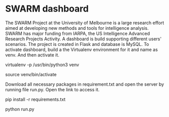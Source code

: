 # SWARM dashboard
The SWARM Project at the University of Melbourne is a large research effort aimed at developing new methods and tools for intelligence analysis. SWARM has major funding from IARPA, the US Intelligence Advanced Research Projects Activity. 
A dashboard is build supporting different users' scenarios. The project is created in Flask and database is MySQL.
To activate dashboard, build a the Virtualenv environment for it and name as venv. And then activate it.


  virtualenv -p /usr/bin/python3  venv

  source venv/bin/activate


Download all necessary packages in requirement.txt and open the server by running file run.py. Open the link to access it.

  
  pip install -r requirements.txt
  
  python run.py

